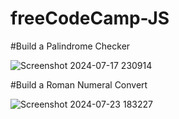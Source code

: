 # freeCodeCamp-JS
#Build a Palindrome Checker


![Screenshot 2024-07-17 230914](https://github.com/user-attachments/assets/9b4855a0-361d-4a0d-9c0e-2d7540f419fc)



#Build a Roman Numeral Convert


![Screenshot 2024-07-23 183227](https://github.com/user-attachments/assets/e7f9de2f-0cbe-41de-9e30-7250f73da8b6)
